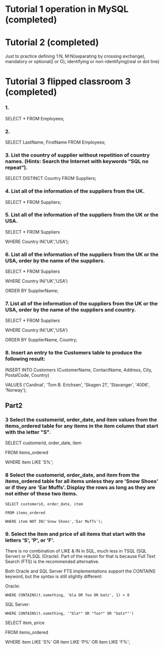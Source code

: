# Tutorial 1 operation in MySQL (completed)

# Tutorial 2 (completed)

Just to practice defining 1:N, M:N(separating by crossing exchange), mandatory or optional(| or O), identifying or non-identifying(real or dot line)

# Tutorial 3 flipped classroom 3 (completed)

### 1. 

SELECT * FROM Employees;

### 2.

SELECT LastName, FirstName FROM Employees;

### 3. List the country of supplier without repetition of country names. (Hints: Search the Internet with keywords “SQL no repeat”).

SELECT DISTINCT Country FROM Suppliers;

### 4. List all of the information of the suppliers from the UK.

SELECT * FROM Suppliers;

### 5. List all of the information of the suppliers from the UK or the USA.

SELECT * FROM Suppliers

WHERE Country IN('UK','USA');

### 6. List all of the information of the suppliers from the UK or the USA, order by the name of the suppliers.

SELECT * FROM Suppliers

WHERE Country IN('UK','USA')

ORDER BY SupplierName;

### 7. List all of the information of the suppliers from the UK or the USA, order by the name of the suppliers and country.

SELECT * FROM Suppliers

WHERE Country IN('UK','USA')

ORDER BY SupplierName, Country;

### 8. Insert an entry to the Customers table to produce the following result:

INSERT INTO Customers (CustomerName, ContactName, Address, City, PostalCode, Country)

VALUES ('Cardinal', 'Tom B. Erichsen', 'Skagen 21', 'Stavanger', '4006', 'Norway');

## Part2

### 3 Select the customerid, order_date, and item values from the items_ordered table for any items in the item column that start with the letter "S".

SELECT customerid, order_date, item

FROM items_ordered

WHERE item LIKE 'S%';

### 8 Select the customerid, order_date, and item from the items_ordered table for all items unless they are 'Snow Shoes' or if they are 'Ear Muffs'. Display the rows as long as they are not either of these two items.

~~~
SELECT customerid, order_date, item

FROM items_ordered

WHERE item NOT IN('Snow Shoes','Ear Muffs');
~~~
### 9. Select the item and price of all items that start with the letters 'S', 'P', or 'F'.
There is no combination of LIKE & IN in SQL, much less in TSQL (SQL Server) or PLSQL (Oracle). Part of the reason for that is because Full Text Search (FTS) is the recommended alternative.

Both Oracle and SQL Server FTS implementations support the CONTAINS keyword, but the syntax is still slightly different:

Oracle:
~~~
WHERE CONTAINS(t.something, 'bla OR foo OR batz', 1) > 0
~~~
SQL Server:
~~~
WHERE CONTAINS(t.something, '"bla*" OR "foo*" OR "batz*"')
~~~
SELECT item, price

FROM items_ordered

WHERE item LIKE 'S%'
OR item LIKE 'P%'
OR item LIKE 'F%';
